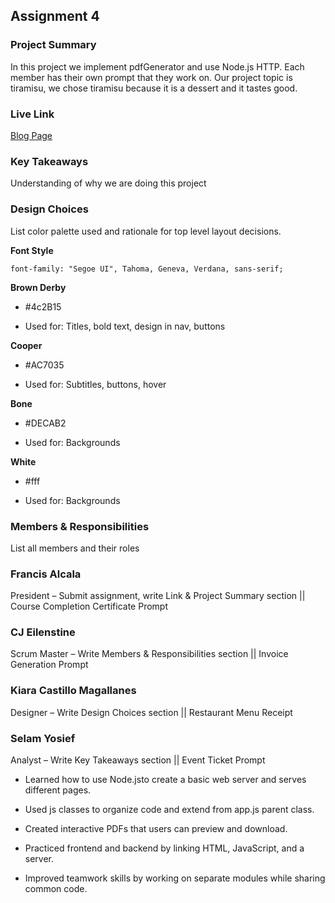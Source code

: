 ## Assignment 4

### Project Summary

In this project we implement pdfGenerator and use Node.js HTTP. Each member has their own prompt that they work on.
Our project topic is tiramisu, we chose tiramisu because it is a dessert and it tastes good.

### Live Link

[Blog Page](https://{username}.github.io/{reponame}/homework-2)

### Key Takeaways

Understanding of why we are doing this project

### Design Choices

List color palette used and rationale for top level layout decisions.

**Font Style**
``` 
font-family: "Segoe UI", Tahoma, Geneva, Verdana, sans-serif;
```

**Brown Derby**
- #4c2B15

- Used for: Titles, bold text, design in nav, buttons


**Cooper**
- #AC7035

- Used for: Subtitles, buttons, hover

**Bone**
- #DECAB2

- Used for: Backgrounds


**White**
- #fff

- Used for: Backgrounds


### Members & Responsibilities

List all members and their roles

### Francis Alcala

President – Submit assignment, write Link & Project Summary section || Course Completion Certificate Prompt

### CJ Eilenstine

Scrum Master – Write Members & Responsibilities section || Invoice Generation Prompt

### Kiara Castillo Magallanes

Designer – Write Design Choices section || Restaurant Menu Receipt

### Selam Yosief

Analyst – Write Key Takeaways section || Event Ticket Prompt


- Learned how to use Node.jsto create a basic web server and serves different pages.  

- Used js classes to organize code and extend from app.js parent class.  

- Created interactive PDFs that users can preview and download.  

- Practiced frontend and backend by linking HTML, JavaScript, and a server.  

- Improved teamwork skills by working on separate modules while sharing common code.  


